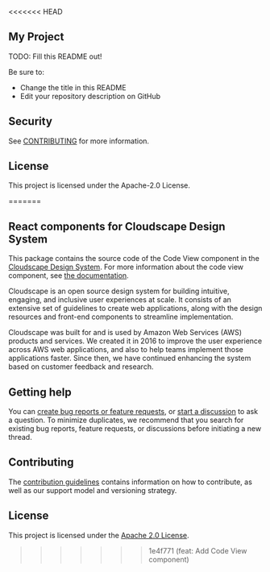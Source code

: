 <<<<<<< HEAD
## My Project

TODO: Fill this README out!

Be sure to:

* Change the title in this README
* Edit your repository description on GitHub

## Security

See [CONTRIBUTING](CONTRIBUTING.md#security-issue-notifications) for more information.

## License

This project is licensed under the Apache-2.0 License.

=======
## React components for Cloudscape Design System

This package contains the source code of the Code View component in the [Cloudscape Design System](https://cloudscape.design/).
For more information about the code view component, see [the documentation](https://cloudscape.design/components/code-view/).

Cloudscape is an open source design system for building intuitive, engaging, and inclusive user experiences at scale. It consists of an extensive set of guidelines to create web applications, along with the design resources and front-end components to streamline implementation.

Cloudscape was built for and is used by Amazon Web Services (AWS) products and services. We created it in 2016 to improve the user experience across AWS web applications, and also to help teams implement those applications faster. Since then, we have continued enhancing the system based on customer feedback and research.

## Getting help

You can [create bug reports or feature requests](https://github.com/cloudscape-design/code-view/issues/new/choose), or [start a discussion](https://github.com/cloudscape-design/code-view/discussions) to ask a question. To minimize duplicates, we recommend that you search for existing bug reports, feature requests, or discussions before initiating a new thread.

## Contributing

The [contribution guidelines](/CONTRIBUTING.md) contains information on how to contribute, as well as our support model and versioning strategy.

## License

This project is licensed under the [Apache 2.0 License](/LICENSE).
>>>>>>> 1e4f771 (feat: Add Code View component)

